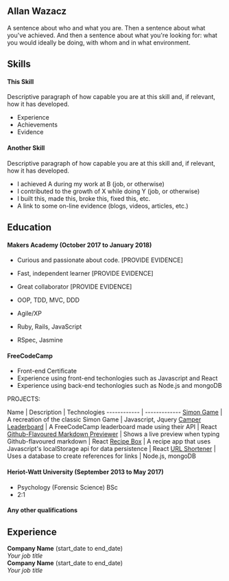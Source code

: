 ## Allan Wazacz

A sentence about who and what you are. Then a sentence about what you've achieved. And then a sentence about what you're looking for: what you would ideally be doing, with whom and in what environment.

## Skills

#### This Skill

Descriptive paragraph of how capable you are at this skill and, if relevant, how it has developed.

- Experience
- Achievements
- Evidence

#### Another Skill

Descriptive paragraph of how capable you are at this skill and, if relevant, how it has developed.

- I achieved A during my work at B (job, or otherwise)
- I contributed to the growth of X while doing Y (job, or otherwise)
- I built this, made this, broke this, fixed this, etc.
- A link to some on-line evidence (blogs, videos, articles, etc.)

## Education

#### Makers Academy (October 2017 to January 2018)

- Curious and passionate about code. [PROVIDE EVIDENCE]
- Fast, independent learner [PROVIDE EVIDENCE]
- Great collaborator [PROVIDE EVIDENCE]

- OOP, TDD, MVC, DDD
- Agile/XP
- Ruby, Rails, JavaScript
- RSpec, Jasmine

#### FreeCodeCamp

- Front-end Certificate
- Experience using front-end techonlogies such as Javascript and React
- Experience using back-end techonlogies such as Node.js and mongoDB

PROJECTS:

Name | Description | Technologies
------------ | -------------
[Simon Game](https://github.com/cazwazacz/Simon-Game/) | A recreation of the classic Simon Game | Javascript, Jquery
[Camper Leaderboard](https://github.com/cazwazacz/camper-leaderboard) | A FreeCodeCamp leaderboard made using their API | React
[Github-Flavoured Markdown Previewer](https://github.com/cazwazacz/github-markdown-previewer) | Shows a live preview when typing Github-flavoured markdown | React
[Recipe Box](https://github.com/cazwazacz/recipe-box) | A recipe app that uses Javascript's localStorage api for data persistence | React
[URL Shortener](https://github.com/cazwazacz/url-shortener/) | Uses a database to create references for links | Node.js, mongoDB

#### Heriot-Watt University (September 2013 to May 2017)

- Psychology (Forensic Science) BSc
- 2:1

#### Any other qualifications

## Experience

**Company Name** (start_date to end_date)    
*Your job title*  
**Company Name** (start_date to end_date)   
*Your job title*  
